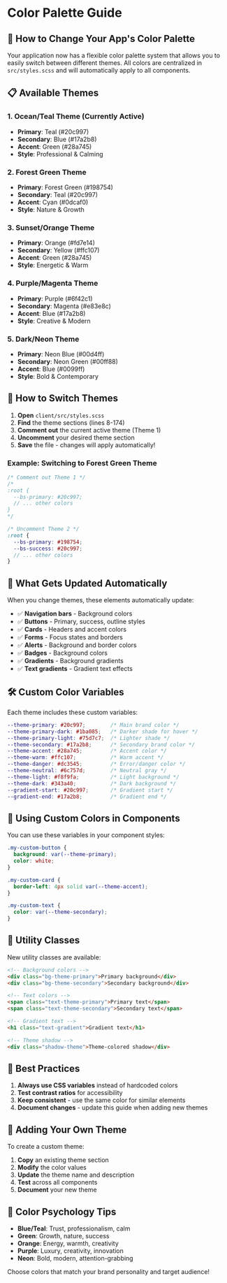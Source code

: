 # Color Palette Guide

## 🎨 How to Change Your App's Color Palette

Your application now has a flexible color palette system that allows you to easily switch between different themes. All colors are centralized in `src/styles.scss` and will automatically apply to all components.

## 📋 Available Themes

### 1. **Ocean/Teal Theme** (Currently Active)
- **Primary**: Teal (#20c997)
- **Secondary**: Blue (#17a2b8)
- **Accent**: Green (#28a745)
- **Style**: Professional & Calming

### 2. **Forest Green Theme**
- **Primary**: Forest Green (#198754)
- **Secondary**: Teal (#20c997)
- **Accent**: Cyan (#0dcaf0)
- **Style**: Nature & Growth

### 3. **Sunset/Orange Theme**
- **Primary**: Orange (#fd7e14)
- **Secondary**: Yellow (#ffc107)
- **Accent**: Green (#28a745)
- **Style**: Energetic & Warm

### 4. **Purple/Magenta Theme**
- **Primary**: Purple (#6f42c1)
- **Secondary**: Magenta (#e83e8c)
- **Accent**: Blue (#17a2b8)
- **Style**: Creative & Modern

### 5. **Dark/Neon Theme**
- **Primary**: Neon Blue (#00d4ff)
- **Secondary**: Neon Green (#00ff88)
- **Accent**: Blue (#0099ff)
- **Style**: Bold & Contemporary

## 🔄 How to Switch Themes

1. **Open** `client/src/styles.scss`
2. **Find** the theme sections (lines 8-174)
3. **Comment out** the current active theme (Theme 1)
4. **Uncomment** your desired theme section
5. **Save** the file - changes will apply automatically!

### Example: Switching to Forest Green Theme

```scss
/* Comment out Theme 1 */
/*
:root {
  --bs-primary: #20c997;
  // ... other colors
}
*/

/* Uncomment Theme 2 */
:root {
  --bs-primary: #198754;
  --bs-success: #20c997;
  // ... other colors
}
```

## 🎯 What Gets Updated Automatically

When you change themes, these elements automatically update:

- ✅ **Navigation bars** - Background colors
- ✅ **Buttons** - Primary, success, outline styles
- ✅ **Cards** - Headers and accent colors
- ✅ **Forms** - Focus states and borders
- ✅ **Alerts** - Background and border colors
- ✅ **Badges** - Background colors
- ✅ **Gradients** - Background gradients
- ✅ **Text gradients** - Gradient text effects

## 🛠️ Custom Color Variables

Each theme includes these custom variables:

```scss
--theme-primary: #20c997;        /* Main brand color */
--theme-primary-dark: #1ba085;   /* Darker shade for hover */
--theme-primary-light: #75d7c7;  /* Lighter shade */
--theme-secondary: #17a2b8;      /* Secondary brand color */
--theme-accent: #28a745;         /* Accent color */
--theme-warm: #ffc107;           /* Warm accent */
--theme-danger: #dc3545;         /* Error/danger color */
--theme-neutral: #6c757d;        /* Neutral gray */
--theme-light: #f8f9fa;          /* Light background */
--theme-dark: #343a40;           /* Dark background */
--gradient-start: #20c997;       /* Gradient start */
--gradient-end: #17a2b8;         /* Gradient end */
```

## 🎨 Using Custom Colors in Components

You can use these variables in your component styles:

```scss
.my-custom-button {
  background: var(--theme-primary);
  color: white;
}

.my-custom-card {
  border-left: 4px solid var(--theme-accent);
}

.my-custom-text {
  color: var(--theme-secondary);
}
```

## 🚀 Utility Classes

New utility classes are available:

```html
<!-- Background colors -->
<div class="bg-theme-primary">Primary background</div>
<div class="bg-theme-secondary">Secondary background</div>

<!-- Text colors -->
<span class="text-theme-primary">Primary text</span>
<span class="text-theme-secondary">Secondary text</span>

<!-- Gradient text -->
<h1 class="text-gradient">Gradient text</h1>

<!-- Theme shadow -->
<div class="shadow-theme">Theme-colored shadow</div>
```

## 🎯 Best Practices

1. **Always use CSS variables** instead of hardcoded colors
2. **Test contrast ratios** for accessibility
3. **Keep consistent** - use the same color for similar elements
4. **Document changes** - update this guide when adding new themes

## 🔧 Adding Your Own Theme

To create a custom theme:

1. **Copy** an existing theme section
2. **Modify** the color values
3. **Update** the theme name and description
4. **Test** across all components
5. **Document** your new theme

## 🎨 Color Psychology Tips

- **Blue/Teal**: Trust, professionalism, calm
- **Green**: Growth, nature, success
- **Orange**: Energy, warmth, creativity
- **Purple**: Luxury, creativity, innovation
- **Neon**: Bold, modern, attention-grabbing

Choose colors that match your brand personality and target audience! 